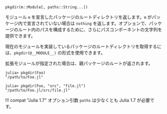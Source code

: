 ```
pkgdir(m::Module[, paths::String...])
```

モジュール `m` を宣言したパッケージのルートディレクトリを返します。`m` がパッケージ内で宣言されていない場合は `nothing` を返します。オプションで、パッケージのルート内のパスを構成するために、さらにパスコンポーネントの文字列を提供できます。

現在のモジュールを実装しているパッケージのルートディレクトリを取得するには、`pkgdir(@__MODULE__)` の形式を使用できます。

拡張モジュールが指定された場合は、親パッケージのルートが返されます。

```julia-repl
julia> pkgdir(Foo)
"/path/to/Foo.jl"

julia> pkgdir(Foo, "src", "file.jl")
"/path/to/Foo.jl/src/file.jl"
```

!!! compat "Julia 1.7"
    オプション引数 `paths` は少なくとも Julia 1.7 が必要です。

